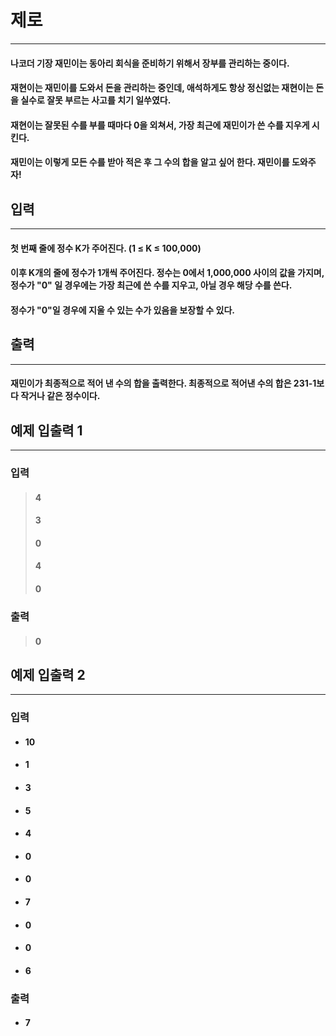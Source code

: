 # 제로
------------

#### 나코더 기장 재민이는 동아리 회식을 준비하기 위해서 장부를 관리하는 중이다.

#### 재현이는 재민이를 도와서 돈을 관리하는 중인데, 애석하게도 항상 정신없는 재현이는 돈을 실수로 잘못 부르는 사고를 치기 일쑤였다.

#### 재현이는 잘못된 수를 부를 때마다 0을 외쳐서, 가장 최근에 재민이가 쓴 수를 지우게 시킨다.

#### 재민이는 이렇게 모든 수를 받아 적은 후 그 수의 합을 알고 싶어 한다. 재민이를 도와주자!

## 입력
------------

#### 첫 번째 줄에 정수 K가 주어진다. (1 ≤ K ≤ 100,000)

#### 이후 K개의 줄에 정수가 1개씩 주어진다. 정수는 0에서 1,000,000 사이의 값을 가지며, 정수가 "0" 일 경우에는 가장 최근에 쓴 수를 지우고, 아닐 경우 해당 수를 쓴다.

#### 정수가 "0"일 경우에 지울 수 있는 수가 있음을 보장할 수 있다.

## 출력
------------

#### 재민이가 최종적으로 적어 낸 수의 합을 출력한다. 최종적으로 적어낸 수의 합은 231-1보다 작거나 같은 정수이다.

## 예제 입출력 1
------------

### 입력
> #### 4
> #### 3
> #### 0
> #### 4
> #### 0

### 출력
> #### 0

## 예제 입출력 2
------------

### 입력
- #### 10
- #### 1
- #### 3
- #### 5
- #### 4
- #### 0
- #### 0
- #### 7
- #### 0
- #### 0
- #### 6

### 출력
- #### 7